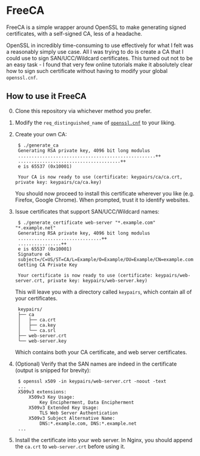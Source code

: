 # FreeCA

FreeCA is a simple wrapper around OpenSSL to make generating signed certificates, with a self-signed CA, less of a headache.

OpenSSL in incredibly time-consuming to use effectively for what I felt was a reasonably simply use case.
All I was trying to do is create a CA that I could use to sign SAN/UCC/Wildcard certificates. This turned out
not to be an easy task - I found that very few online tutorials make it absolutely clear how to sign such certificate without having to modify your global `openssl.cnf`.

## How to use it FreeCA

0. Clone this repository via whichever method you prefer.
1. Modify the `req_distinguished_name` of [`openssl.cnf`](https://github.com/jaysh/free-ca/blob/master/openssl.cnf) to your liking.
2. Create your own CA:

        $ ./generate_ca 
        Generating RSA private key, 4096 bit long modulus
        ...................................................++
        ......................................++
        e is 65537 (0x10001)

        Your CA is now ready to use (certificate: keypairs/ca/ca.crt, private key: keypairs/ca/ca.key)

   You should now proceed to install this certificate wherever you like (e.g. Firefox, Google Chrome). When prompted, trust it to identify websites.

3. Issue certificates that support SAN/UCC/Wildcard names:

        $ ./generate_certificate web-server "*.example.com" "*.example.net"
        Generating RSA private key, 4096 bit long modulus
        ...............................++
        ................++
        e is 65537 (0x10001)
        Signature ok
        subject=/C=US/ST=CA/L=Example/O=Example/OU=Example/CN=example.com
        Getting CA Private Key

        Your certificate is now ready to use (certificate: keypairs/web-server.crt, private key: keypairs/web-server.key)

    This will leave you with a directory called `keypairs`, which contain all of your certificates.

        keypairs/
        ├── ca
        │   ├── ca.crt
        │   ├── ca.key
        │   └── ca.srl
        ├── web-server.crt
        └── web-server.key

    Which contains both your CA certificate, and web server certificates.

4. (Optional) Verify that the SAN names are indeed in the certificate (output is snipped for brevity):

        $ openssl x509 -in keypairs/web-server.crt -noout -text
        ...
        X509v3 extensions:
            X509v3 Key Usage: 
                Key Encipherment, Data Encipherment
            X509v3 Extended Key Usage: 
                TLS Web Server Authentication
            X509v3 Subject Alternative Name: 
                DNS:*.example.com, DNS:*.example.net
        ...

5. Install the certificate into your web server. In Nginx, you should append the `ca.crt` to `web-server.crt` before using it.

